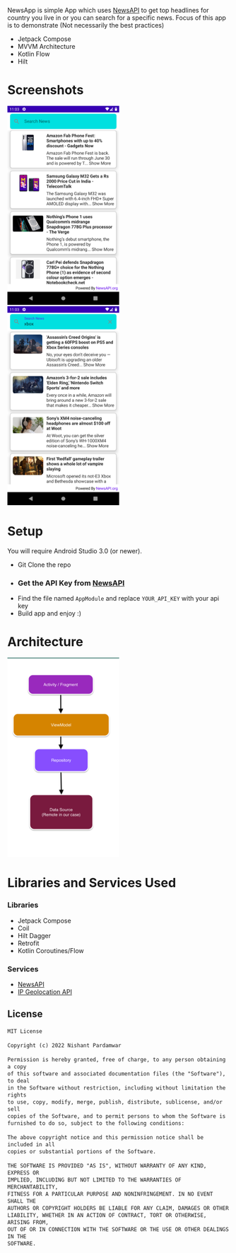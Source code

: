 NewsApp is simple App which uses [NewsAPI](https://newsapi.org/) to get top headlines for country you live in or you can search for a specific news.
Focus of this app is to demonstrate (Not necessarily the best practices)

- Jetpack Compose
- MVVM Architecture
- Kotlin Flow
- Hilt

# Screenshots

<img alt="NewsApp Home" height="450px" src="https://raw.githubusercontent.com/nishantpardamwar/NewsAppCompose/master/screen1.png" /> <img alt="NewsApp Search" height="450px" src="https://raw.githubusercontent.com/nishantpardamwar/NewsAppCompose/master/screen2.png" />


# Setup
You will require Android Studio 3.0 (or newer).

- Git Clone the repo
- ### Get the API Key from [NewsAPI](https://newsapi.org/)
- Find the file named `AppModule` and replace `YOUR_API_KEY` with your api key
- Build app and enjoy :)

# Architecture

<img alt="NewsApp Home" height="450px" src="https://raw.githubusercontent.com/nishantpardamwar/NewsAppCompose/master/architecture.png" />

# Libraries and Services Used

### Libraries
- Jetpack Compose
- Coil
- Hilt Dagger
- Retrofit
- Kotlin Coroutines/Flow

### Services
- [NewsAPI](https://newsapi.org/)
- [IP Geolocation API](https://ip-api.com/)


## License
    MIT License

    Copyright (c) 2022 Nishant Pardamwar

    Permission is hereby granted, free of charge, to any person obtaining a copy
    of this software and associated documentation files (the "Software"), to deal
    in the Software without restriction, including without limitation the rights
    to use, copy, modify, merge, publish, distribute, sublicense, and/or sell
    copies of the Software, and to permit persons to whom the Software is
    furnished to do so, subject to the following conditions:

    The above copyright notice and this permission notice shall be included in all
    copies or substantial portions of the Software.

    THE SOFTWARE IS PROVIDED "AS IS", WITHOUT WARRANTY OF ANY KIND, EXPRESS OR
    IMPLIED, INCLUDING BUT NOT LIMITED TO THE WARRANTIES OF MERCHANTABILITY,
    FITNESS FOR A PARTICULAR PURPOSE AND NONINFRINGEMENT. IN NO EVENT SHALL THE
    AUTHORS OR COPYRIGHT HOLDERS BE LIABLE FOR ANY CLAIM, DAMAGES OR OTHER
    LIABILITY, WHETHER IN AN ACTION OF CONTRACT, TORT OR OTHERWISE, ARISING FROM,
    OUT OF OR IN CONNECTION WITH THE SOFTWARE OR THE USE OR OTHER DEALINGS IN THE
    SOFTWARE.

